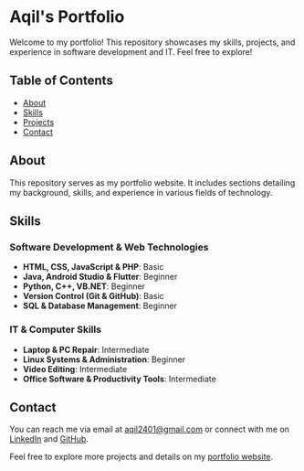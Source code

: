 # Aqil's Portfolio

Welcome to my portfolio! This repository showcases my skills, projects, and experience in software development and IT. Feel free to explore!

## Table of Contents

- [About](#about)
- [Skills](#skills)
- [Projects](#projects)
- [Contact](#contact)

## About

This repository serves as my portfolio website. It includes sections detailing my background, skills, and experience in various fields of technology.

## Skills

### Software Development & Web Technologies

- **HTML, CSS, JavaScript & PHP**: Basic
- **Java, Android Studio & Flutter**: Beginner
- **Python, C++, VB.NET**: Beginner
- **Version Control (Git & GitHub)**: Basic
- **SQL & Database Management**: Beginner

### IT & Computer Skills

- **Laptop & PC Repair**: Intermediate
- **Linux Systems & Administration**: Beginner
- **Video Editing**: Intermediate
- **Office Software & Productivity Tools**: Intermediate

<!-- ## Projects

### Project Name 1

Description: Brief description of the project.

Technologies Used: List of technologies used.

### Project Name 2

Description: Brief description of the project.

Technologies Used: List of technologies used. -->

## Contact

You can reach me via email at [aqil2401@gmail.com](mailto:aqil2401@gmail.com) or connect with me on [LinkedIn](https://www.linkedin.com/in/muhammadaqilismail) and [GitHub](https://github.com/blankedwave).

Feel free to explore more projects and details on my [portfolio website](https://blankedwave.github.io/e-portfolio/).
 
